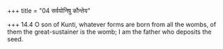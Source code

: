 +++
title = "04 सर्वयोनिषु कौन्तेय"

+++
14.4 O son of Kunti, whatever forms are born from all the wombs, of them
the great-sustainer is the womb; I am the father who deposits the seed.
